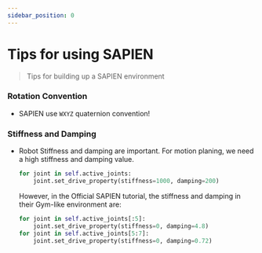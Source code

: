 ```yaml
---
sidebar_position: 0
---
```


# Tips for using SAPIEN
> Tips for building up a SAPIEN environment

### Rotation Convention
- SAPIEN use `WXYZ` quaternion convention!

### Stiffness and Damping
- Robot Stiffness and damping are important. For motion planing, we need a high stiffness and damping value. 
    ```python
    for joint in self.active_joints:
        joint.set_drive_property(stiffness=1000, damping=200)
    ```
    However, in the Official SAPIEN tutorial, the stiffness and damping in their Gym-like environment are: 
    ```python
    for joint in self.active_joints[:5]:
        joint.set_drive_property(stiffness=0, damping=4.8)
    for joint in self.active_joints[5:7]:
        joint.set_drive_property(stiffness=0, damping=0.72)
    ```